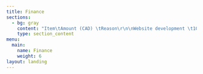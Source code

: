 ```yaml
---
title: Finance
sections:
  - bg: gray
    content: "Item\tAmount (CAD) \tReason\r\n\nWebsite development \t100,000\tStuplaces will be a web-based platform. Includes website development, domain name, hosting, branding (logo) etc.\r\n\nMobile app development\t70,000\tMobile version of Stuplaces – both iOS and Android\r\n\nTechnology Infrastructure\t20,000\tWorkstations, internet, testing devices etc.\r\n\nOffice space\t25,000\tTwo years of rent\r\n\nOffice supplies\t5,000\tStationary, coffee machine etc.\r\n\nSalary of employees\t150,000\tSalary of three employees\r\n\nMarketing expenses\t50,000\tSocial media presence, events etc.\r\n\nLegal and Insurance expenses\t50,000\tLegal paperwork, trademark etc.\r\n\nOther (misc)\t10,000\tAny unplanned costs\r\n\nTotal\t480,000"
    type: section_content
menu:
  main:
    name: Finance
    weight: 6
layout: landing
---
```


